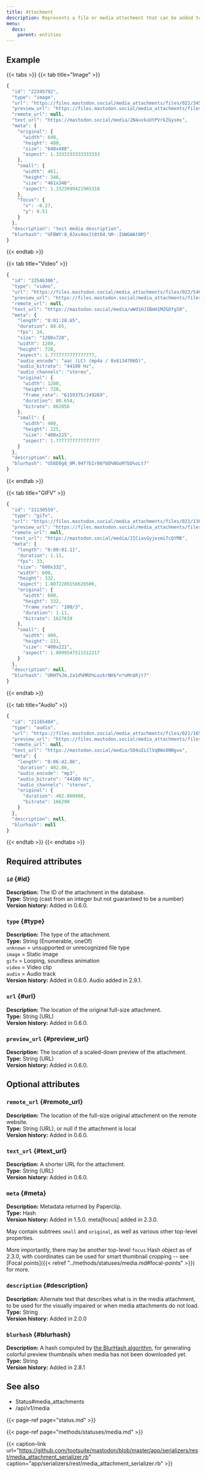```yaml
---
title: Attachment
description: Represents a file or media attachment that can be added to a status.
menu:
  docs:
    parent: entities
---
```


## Example

{{< tabs >}}
{{< tab title="Image" >}}
```javascript
{
  "id": "22345792",
  "type": "image",
  "url": "https://files.mastodon.social/media_attachments/files/022/345/792/original/57859aede991da25.jpeg",
  "preview_url": "https://files.mastodon.social/media_attachments/files/022/345/792/small/57859aede991da25.jpeg",
  "remote_url": null,
  "text_url": "https://mastodon.social/media/2N4uvkuUtPVrkZGysms",
  "meta": {
    "original": {
      "width": 640,
      "height": 480,
      "size": "640x480",
      "aspect": 1.3333333333333333
    },
    "small": {
      "width": 461,
      "height": 346,
      "size": "461x346",
      "aspect": 1.3323699421965318
    },
    "focus": {
      "x": -0.27,
      "y": 0.51
    }
  },
  "description": "test media description",
  "blurhash": "UFBWY:8_0Jxv4mx]t8t64.%M-:IUWGWAt6M}"
}
```
{{< endtab >}}

{{< tab title="Video" >}}
```javascript
{
  "id": "22546306",
  "type": "video",
  "url": "https://files.mastodon.social/media_attachments/files/022/546/306/original/dab9a597f68b9745.mp4",
  "preview_url": "https://files.mastodon.social/media_attachments/files/022/546/306/small/dab9a597f68b9745.png",
  "remote_url": null,
  "text_url": "https://mastodon.social/media/wWd1HJIBmH1MZGDfg50",
  "meta": {
    "length": "0:01:28.65",
    "duration": 88.65,
    "fps": 24,
    "size": "1280x720",
    "width": 1280,
    "height": 720,
    "aspect": 1.7777777777777777,
    "audio_encode": "aac (LC) (mp4a / 0x6134706D)",
    "audio_bitrate": "44100 Hz",
    "audio_channels": "stereo",
    "original": {
      "width": 1280,
      "height": 720,
      "frame_rate": "6159375/249269",
      "duration": 88.654,
      "bitrate": 862056
    },
    "small": {
      "width": 400,
      "height": 225,
      "size": "400x225",
      "aspect": 1.7777777777777777
    }
  },
  "description": null,
  "blurhash": "U58E0g8_0M.94T?bIr00?bD%NGoM?bD%oLt7"
}
```
{{< endtab >}}

{{< tab title="GIFV" >}}
```javascript
{
  "id": "21130559",
  "type": "gifv",
  "url": "https://files.mastodon.social/media_attachments/files/021/130/559/original/bc84838f77991326.mp4",
  "preview_url": "https://files.mastodon.social/media_attachments/files/021/130/559/small/bc84838f77991326.png",
  "remote_url": null,
  "text_url": "https://mastodon.social/media/2ICiasGyjezmi7cQYM8",
  "meta": {
    "length": "0:00:01.11",
    "duration": 1.11,
    "fps": 33,
    "size": "600x332",
    "width": 600,
    "height": 332,
    "aspect": 1.8072289156626506,
    "original": {
      "width": 600,
      "height": 332,
      "frame_rate": "100/3",
      "duration": 1.11,
      "bitrate": 1627639
    },
    "small": {
      "width": 400,
      "height": 221,
      "size": "400x221",
      "aspect": 1.8099547511312217
    }
  },
  "description": null,
  "blurhash": "URHT%Jm,2a1d%MRO%LozkrNH$*n*oMn$Rjt7"
}
```
{{< endtab >}}

{{< tab title="Audio" >}}
```javascript
{
  "id": "21165404",
  "type": "audio",
  "url": "https://files.mastodon.social/media_attachments/files/021/165/404/original/a31a4a46cd713cd2.mp3",
  "preview_url": "https://files.mastodon.social/media_attachments/files/021/165/404/small/a31a4a46cd713cd2.mp3",
  "remote_url": null,
  "text_url": "https://mastodon.social/media/5O4uILClVqBWx0NNgvo",
  "meta": {
    "length": "0:06:42.86",
    "duration": 402.86,
    "audio_encode": "mp3",
    "audio_bitrate": "44100 Hz",
    "audio_channels": "stereo",
    "original": {
      "duration": 402.860408,
      "bitrate": 166290
    }
  },
  "description": null,
  "blurhash": null
}
```
{{< endtab >}}
{{< endtabs >}}

## Required attributes

### `id` {#id}

**Description:** The ID of the attachment in the database.\
**Type:** String \(cast from an integer but not guaranteed to be a number\)\
**Version history:** Added in 0.6.0.

### `type` {#type}

**Description:** The type of the attachment.\
**Type:** String \(Enumerable, oneOf\)\
`unknown` = unsupported or unrecognized file type\
`image` = Static image\
`gifv` = Looping, soundless animation\
`video` = Video clip\
`audio` = Audio track\
**Version history:** Added in 0.6.0. Audio added in 2.9.1.

### `url` {#url}

**Description:** The location of the original full-size attachment.\
**Type:** String \(URL\)\
**Version history:** Added in 0.6.0.

### `preview_url` {#preview_url}

**Description:** The location of a scaled-down preview of the attachment.\
**Type:** String \(URL\)\
**Version history:** Added in 0.6.0.

## Optional attributes

### `remote_url` {#remote_url}

**Description:** The location of the full-size original attachment on the remote website.\
**Type:** String \(URL\), or null if the attachment is local\
**Version history:** Added in 0.6.0.

### `text_url` {#text_url}

**Description:** A shorter URL for the attachment.\
**Type:** String \(URL\)\
**Version history:** Added in 0.6.0.

### `meta` {#meta}

**Description:** Metadata returned by Paperclip.\
**Type:** Hash\
**Version history:** Added in 1.5.0. meta\[focus\] added in 2.3.0.

May contain subtrees `small` and `original`, as well as various other top-level properties.

More importantly, there may be another top-level `focus` Hash object as of 2.3.0, with coordinates can be used for smart thumbnail cropping -- see [Focal points]({{< relref "../methods/statuses/media.md#focal-points" >}}) for more.

### `description` {#description}

**Description:** Alternate text that describes what is in the media attachment, to be used for the visually impaired or when media attachments do not load.\
**Type:** String\
**Version history:** Added in 2.0.0

### `blurhash` {#blurhash}

**Description:** A hash computed by [the BlurHash algorithm](https://github.com/woltapp/blurhash), for generating colorful preview thumbnails when media has not been downloaded yet.\
**Type:** String\
**Version history:** Added in 2.8.1

## See also

* Status\#media\_attachments
* /api/v1/media

{{< page-ref page="status.md" >}}

{{< page-ref page="methods/statuses/media.md" >}}

{{< caption-link url="https://github.com/tootsuite/mastodon/blob/master/app/serializers/rest/media_attachment_serializer.rb" caption="app/serializers/rest/media\_attachment\_serializer.rb" >}}





